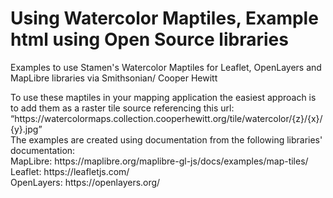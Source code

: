 # Using Watercolor Maptiles, Example html using Open Source libraries
<p>Examples to use Stamen's Watercolor Maptiles for Leaflet, OpenLayers and MapLibre libraries via Smithsonian/ Cooper Hewitt </p>
<p>To use these maptiles in your mapping application the easiest approach is to add them as a raster tile source referencing this url: <br>
“https://watercolormaps.collection.cooperhewitt.org/tile/watercolor/{z}/{x}/{y}.jpg”<br>
The examples are created using documentation from the following libraries' documentation:<br>
MapLibre: https://maplibre.org/maplibre-gl-js/docs/examples/map-tiles/<br>
Leaflet: https://leafletjs.com/<br>
OpenLayers: https://openlayers.org/</p>
